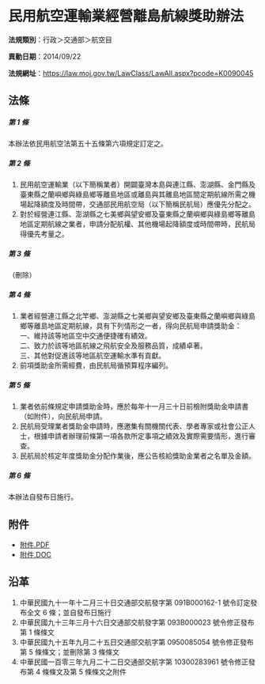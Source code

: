 # 民用航空運輸業經營離島航線獎助辦法

**法規類別**：行政＞交通部＞航空目

**異動日期**：2014/09/22  

**法規網址**：https://law.moj.gov.tw/LawClass/LawAll.aspx?pcode=K0090045





## 法條
##### 第 1 條
本辦法依民用航空法第五十五條第六項規定訂定之。

##### 第 2 條
1. 民用航空運輸業（以下簡稱業者）開闢臺灣本島與連江縣、澎湖縣、金門縣及臺東縣之蘭嶼鄉與綠島鄉等離島地區或離島與其離島地區間定期航線所需之機場起降額度及時間帶，交通部民用航空局（以下簡稱民航局）應優先分配之。
1. 對於經營連江縣、澎湖縣之七美鄉與望安鄉及臺東縣之蘭嶼鄉與綠島鄉等離島地區定期航線之業者，申請分配航權、其他機場起降額度或時間帶時，民航局得優先考量之。

##### 第 3 條
（刪除）

##### 第 4 條
1. 業者經營連江縣之北竿鄉、澎湖縣之七美鄉與望安鄉及臺東縣之蘭嶼鄉與綠島鄉等離島地區定期航線，具有下列情形之一者，得向民航局申請獎助金：  
一、維持該等地區空中交通便捷確有績效。  
二、致力於該等地區航線之飛航安全及服務品質，成績卓著。  
三、其他對促進該等地區航空運輸水準有貢獻。
1. 前項獎助金所需經費，由民航局循預算程序編列。

##### 第 5 條
1. 業者依前條規定申請獎助金時，應於每年十一月三十日前檢附獎助金申請書（如附件），向民航局申請。
1. 民航局受理業者獎助金申請時，應邀集有關機關代表、學者專家或社會公正人士，根據申請者辦理前條第一項各款所定事項之績效及實際需要情形，進行審查。
1. 民航局於核定年度獎助金分配作業後，應公告核給獎助金業者之名單及金額。

##### 第 6 條
本辦法自發布日施行。
## 附件
* [附件.PDF](https://law.moj.gov.tw/LawClass/LawGetFile.ashx?FileId=0000235987)
* [附件.DOC](https://law.moj.gov.tw/LawClass/LawGetFile.ashx?FileId=0000150486)
## 沿革
1. 中華民國九十一年十二月三十日交通部交航發字第 091B000162-1 號令訂定發布全文 6  條；並自發布日施行
1. 中華民國九十三年三月十六日交通部交航發字第 093B000023 號令修正發布第 1  條條文
1. 中華民國九十五年九月二十五日交通部交航字第 0950085054 號令修正發布第 5  條條文；並刪除第 3  條條文
1. 中華民國一百零三年九月二十二日交通部交航字第 10300283961  號令修正發布第 4  條條文及第 5  條條文之附件
